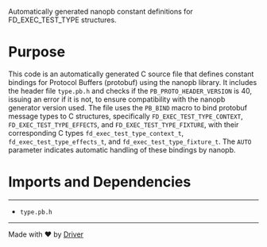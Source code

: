 <!--------------------------------------------------------------------------------->
<!-- IMPORTANT: This file is auto-generated by Driver (https://driver.ai). -------->
<!-- Manual edits may be overwritten on future commits. --------------------------->
<!--------------------------------------------------------------------------------->

Automatically generated nanopb constant definitions for FD_EXEC_TEST_TYPE structures.

# Purpose
This code is an automatically generated C source file that defines constant bindings for Protocol Buffers (protobuf) using the nanopb library. It includes the header file `type.pb.h` and checks if the `PB_PROTO_HEADER_VERSION` is 40, issuing an error if it is not, to ensure compatibility with the nanopb generator version used. The file uses the `PB_BIND` macro to bind protobuf message types to C structures, specifically `FD_EXEC_TEST_TYPE_CONTEXT`, `FD_EXEC_TEST_TYPE_EFFECTS`, and `FD_EXEC_TEST_TYPE_FIXTURE`, with their corresponding C types `fd_exec_test_type_context_t`, `fd_exec_test_type_effects_t`, and `fd_exec_test_type_fixture_t`. The `AUTO` parameter indicates automatic handling of these bindings by nanopb.
# Imports and Dependencies

---
- `type.pb.h`



---
Made with ❤️ by [Driver](https://www.driver.ai/)
